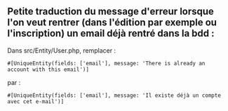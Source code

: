 ## Petite traduction du message d'erreur lorsque l'on veut rentrer (dans l'édition par exemple ou l'inscription) un email déjà rentré dans la bdd :

Dans src/Entity/User.php, remplacer : 
``` 
#[UniqueEntity(fields: ['email'], message: 'There is already an account with this email')]
``` 
par :
``` 
#[UniqueEntity(fields: ['email'], message: 'Il existe déjà un compte avec cet e-mail')]
``` 

